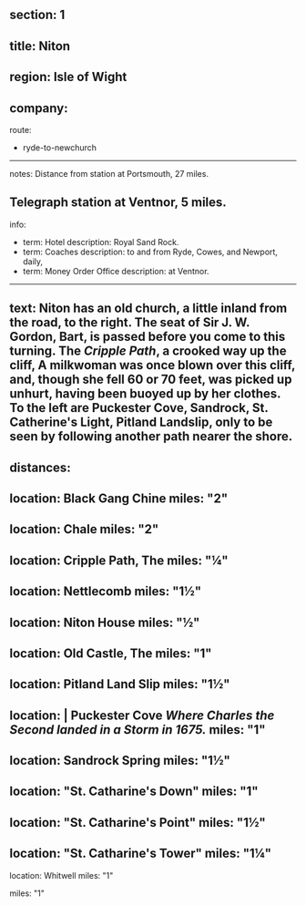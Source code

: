 section: 1
----
title: Niton
----
region: Isle of Wight
----
company:
----
route:
- ryde-to-newchurch
----
notes: Distance from station at Portsmouth, 27 miles.

Telegraph station at Ventnor, 5 miles.
----
info:
- term: Hotel
  description: Royal Sand Rock.
- term: Coaches
  description: to and from Ryde, Cowes, and Newport, daily,
- term: Money Order Office
  description: at Ventnor.
----
text: Niton has an old church, a little inland from the road, to the right. The seat of Sir J. W. Gordon, Bart, is passed before you come to this turning. The *Cripple Path*, a crooked way up the cliff, A milkwoman was once blown over this cliff, and, though she fell 60 or 70 feet, was picked up unhurt, having been buoyed up by her clothes. To the left are Puckester Cove, Sandrock, St. Catherine's Light, Pitland Landslip, only to be seen by following another path nearer the shore.
----
distances:
- 
  location: Black Gang Chine
  miles: "2"
- 
  location: Chale
  miles: "2"
- 
  location: Cripple Path, The
  miles: "¼"
- 
  location: Nettlecomb
  miles: "1½"
- 
  location: Niton House
  miles: "½"
- 
  location: Old Castle, The
  miles: "1"
- 
  location: Pitland Land Slip
  miles: "1½"
- 
  location: |
    Puckester Cove
    *Where Charles the Second landed in a Storm in 1675.*
  miles: "1"
- 
  location: Sandrock Spring
  miles: "1½"
- 
  location: "St. Catharine's Down"
  miles: "1"
- 
  location: "St. Catharine's Point"
  miles: "1½"
- 
  location: "St. Catharine's Tower"
  miles: "1¼"
- 
  location: Whitwell
  miles: "1"
<!-- - 
  location: Woolverton -->
  miles: "1"
